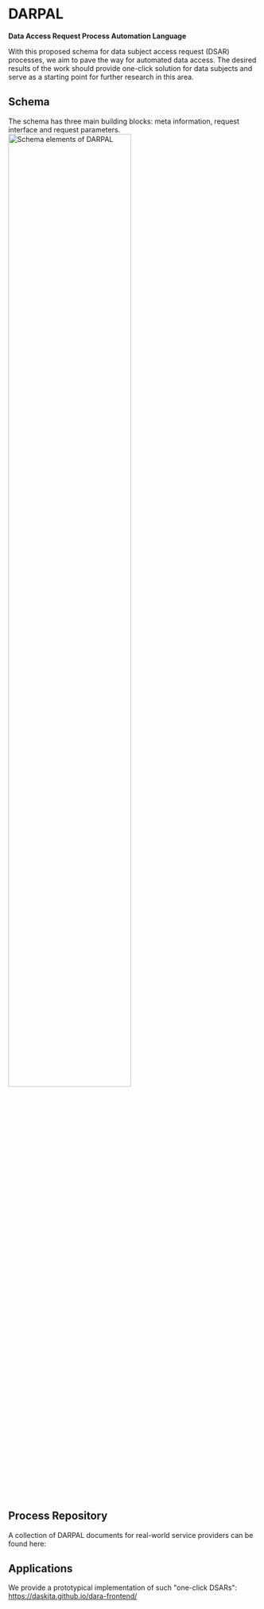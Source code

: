 # DARPAL
**Data Access Request Process Automation Language**

With this proposed schema for data subject access request (DSAR) processes, we aim to pave the way for automated data access. The desired results of the work should provide one-click solution for data subjects and serve as a starting point for further research in this area. 

## Schema
The schema has three main building blocks: meta information, request interface and request parameters.
<img src="https://user-images.githubusercontent.com/101651878/217796250-278ea5c4-f73d-4ff7-ba91-ad35a977c64a.png" width="70%" alt="Schema elements of DARPAL" align="center" margin="20"/> 

## Process Repository
A collection of DARPAL documents for real-world service providers can be found here: 

## Applications
We provide a prototypical implementation of such "one-click DSARs": https://daskita.github.io/dara-frontend/
